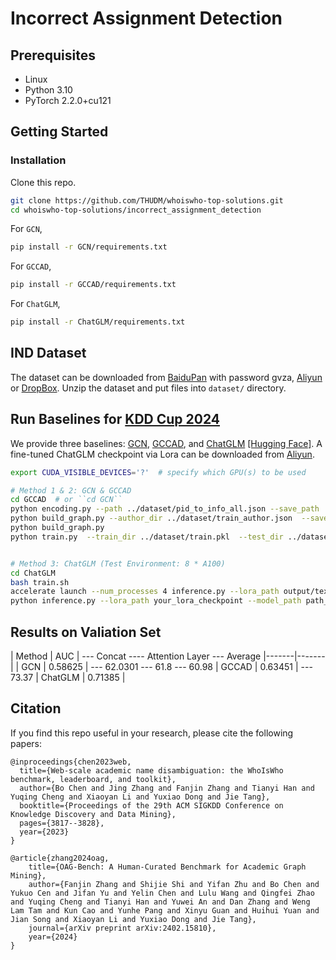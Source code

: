 # Incorrect Assignment Detection

## Prerequisites
- Linux
- Python 3.10
- PyTorch 2.2.0+cu121
  
## Getting Started

### Installation

Clone this repo.

```bash
git clone https://github.com/THUDM/whoiswho-top-solutions.git
cd whoiswho-top-solutions/incorrect_assignment_detection
```

For ``GCN``, 
```bash
pip install -r GCN/requirements.txt
```

For ``GCCAD``,
```bash
pip install -r GCCAD/requirements.txt
```

For ``ChatGLM``,
```bash
pip install -r ChatGLM/requirements.txt
```

## IND Dataset
The dataset can be downloaded from [BaiduPan](https://pan.baidu.com/s/1_CX50fRxou4riEHzn5UYKg?pwd=gvza) with password gvza, [Aliyun](https://open-data-set.oss-cn-beijing.aliyuncs.com/oag-benchmark/kddcup-2024/IND-WhoIsWho/IND-WhoIsWho.zip) or [DropBox](https://www.dropbox.com/scl/fi/o8du146aafl3vrb87tm45/IND-WhoIsWho.zip?rlkey=cg6tbubqo532hb1ljaz70tlxe&dl=1).
Unzip the dataset and put files into ``dataset/`` directory.

## Run Baselines for [KDD Cup 2024](https://www.biendata.xyz/competition/ind_kdd_2024/)

We provide three baselines: [GCN](https://arxiv.org/abs/1609.02907), [GCCAD](https://arxiv.org/abs/2108.07516), and [ChatGLM](https://arxiv.org/abs/2210.02414) [[Hugging Face]](https://huggingface.co/THUDM/chatglm3-6b-32k). A fine-tuned ChatGLM checkpoint via Lora can be downloaded from [Aliyun](https://open-data-set.oss-cn-beijing.aliyuncs.com/oag-benchmark/kddcup-2024/IND-WhoIsWho/ind_chatglm_ckpt_1000.zip).

```bash
export CUDA_VISIBLE_DEVICES='?'  # specify which GPU(s) to be used

# Method 1 & 2: GCN & GCCAD
cd GCCAD  # or ``cd GCN``
python encoding.py --path ../dataset/pid_to_info_all.json --save_path ../dataset/roberta_embeddings.pkl
python build_graph.py --author_dir ../dataset/train_author.json  --save_dir ../dataset/train.pkl
python build_graph.py
python train.py  --train_dir ../dataset/train.pkl  --test_dir ../dataset/valid.pkl


# Method 3: ChatGLM (Test Environment: 8 * A100)
cd ChatGLM
bash train.sh
accelerate launch --num_processes 4 inference.py --lora_path output/text-20240618-200820-3e-5/checkpoint-2000 --model_path THUDM/chatglm3-6b-32k --pub_path  ../dataset/pid_to_info_all.json --eval_path ../dataset/ind_valid_author.json  # multi-GPU
python inference.py --lora_path your_lora_checkpoint --model_path path_to_chatglm --pub_path ../dataset/pid_to_info_all.json  --eval_path ../dataset/ind_valid_author.json   # single GPU
```

## Results on Valiation Set

|  Method  | AUC   | --- Concat ---- Attention Layer --- Average
|-------|-------|
| GCN  | 0.58625 | --- 62.0301 --- 61.8 --- 60.98
| GCCAD | 0.63451 | --- 73.37
| ChatGLM  | 0.71385 |

## Citation

If you find this repo useful in your research, please cite the following papers:

```
@inproceedings{chen2023web,
  title={Web-scale academic name disambiguation: the WhoIsWho benchmark, leaderboard, and toolkit},
  author={Bo Chen and Jing Zhang and Fanjin Zhang and Tianyi Han and Yuqing Cheng and Xiaoyan Li and Yuxiao Dong and Jie Tang},
  booktitle={Proceedings of the 29th ACM SIGKDD Conference on Knowledge Discovery and Data Mining},
  pages={3817--3828},
  year={2023}
}

@article{zhang2024oag,
    title={OAG-Bench: A Human-Curated Benchmark for Academic Graph Mining},
    author={Fanjin Zhang and Shijie Shi and Yifan Zhu and Bo Chen and Yukuo Cen and Jifan Yu and Yelin Chen and Lulu Wang and Qingfei Zhao and Yuqing Cheng and Tianyi Han and Yuwei An and Dan Zhang and Weng Lam Tam and Kun Cao and Yunhe Pang and Xinyu Guan and Huihui Yuan and Jian Song and Xiaoyan Li and Yuxiao Dong and Jie Tang},
    journal={arXiv preprint arXiv:2402.15810},
    year={2024}
}
```
